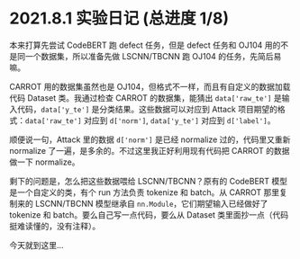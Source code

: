 # 2021.8.1 实验日记 (总进度 1/8)

本来打算先尝试 CodeBERT 跑 defect 任务，但是 defect 任务和 OJ104 用的不是同一个数据集，所以准备先做 LSCNN/TBCNN 跑 OJ104 的任务，先简后易嘛。

CARROT 用的数据集虽然也是 OJ104，但格式不一样，而且有自定义的数据加载代码 Dataset 类。我通过检查 CARROT 的数据集，能猜出 `data['raw_te']` 是输入代码，`data['y_te']` 是分类结果。这些数据可以对应到 Attack 项目期望的格式：`data['raw_te']` 对应到 `d['norm']`, `data['y_te']` 对应到 `d['label']`。

顺便说一句，Attack 里的数据 `d['norm']` 是已经 normalize 过的，代码里又重新 normalize 了一遍，是多余的。不过这里我正好利用现有代码把 CARROT 的数据做一下 normalize。

剩下的问题是，怎么把这些数据喂给 LSCNN/TBCNN？原有的 CodeBERT 模型是一个自定义的类，有个 run 方法负责 tokenize 和 batch。从 CARROT 那里复制来的 LSCNN/TBCNN 模型继承自 `nn.Module`，它们期望输入已经做好了 tokenize 和 batch。要么自己写一点代码，要么从 Dataset 类里面抄一点（代码挺难读懂的，没有注释）。

今天就到这里...